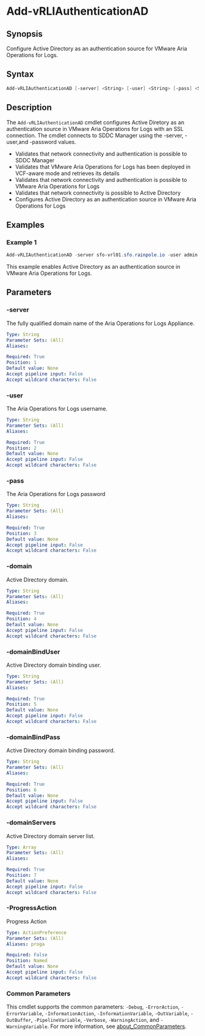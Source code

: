 # Add-vRLIAuthenticationAD

## Synopsis

Configure Active Directory as an authentication source for VMware Aria Operations for Logs.

## Syntax

```powershell
Add-vRLIAuthenticationAD [-server] <String> [-user] <String> [-pass] <String> [-domain] <String> [-domainBindUser] <String> [-domainBindPass] <String> [-domainServers] <Array> [-ProgressAction <ActionPreference>] [<CommonParameters>]
```

## Description

The `Add-vRLIAuthenticationAD` cmdlet configures Active Diretory as an authentication source in VMware Aria Operations for Logs with an SSL connection.
The cmdlet connects to SDDC Manager using the -server, -user,and -password values.

- Validates that network connectivity and authentication is possible to SDDC Manager
- Validates that VMware Aria Operations for Logs has been deployed in VCF-aware mode and retrieves its details
- Validates that network connectivity and authentication is possible to VMware Aria Operations for Logs
- Validates that network connectivity is possible to Active Directory
- Configures Active Directory as an authentication source in VMware Aria Operations for Logs

## Examples

### Example 1

```powershell
Add-vRLIAuthenticationAD -server sfo-vrl01.sfo.rainpole.io -user admin -pass VMw@re1! -domain sfo.rainpole.io -domainBindUser svc-vsphere-ad -domainBindPass VMw@re1! -domainServers sfo-ad01.sfo.rainpole.io
```

This example enables Active Directory as an authentication source in VMware Aria Operations for Logs.

## Parameters

### -server

The fully qualified domain name of the Aria Operations for Logs Appliance.

```yaml
Type: String
Parameter Sets: (All)
Aliases:

Required: True
Position: 1
Default value: None
Accept pipeline input: False
Accept wildcard characters: False
```

### -user

The Aria Operations for Logs username.

```yaml
Type: String
Parameter Sets: (All)
Aliases:

Required: True
Position: 2
Default value: None
Accept pipeline input: False
Accept wildcard characters: False
```

### -pass

The Aria Operations for Logs password

```yaml
Type: String
Parameter Sets: (All)
Aliases:

Required: True
Position: 3
Default value: None
Accept pipeline input: False
Accept wildcard characters: False
```

### -domain

Active Directory domain.

```yaml
Type: String
Parameter Sets: (All)
Aliases:

Required: True
Position: 4
Default value: None
Accept pipeline input: False
Accept wildcard characters: False
```

### -domainBindUser

Active Directory domain binding user.

```yaml
Type: String
Parameter Sets: (All)
Aliases:

Required: True
Position: 5
Default value: None
Accept pipeline input: False
Accept wildcard characters: False
```

### -domainBindPass

Active Directory domain binding password.

```yaml
Type: String
Parameter Sets: (All)
Aliases:

Required: True
Position: 6
Default value: None
Accept pipeline input: False
Accept wildcard characters: False
```

### -domainServers

Active Directory domain server list.

```yaml
Type: Array
Parameter Sets: (All)
Aliases:

Required: True
Position: 7
Default value: None
Accept pipeline input: False
Accept wildcard characters: False
```

### -ProgressAction

Progress Action

```yaml
Type: ActionPreference
Parameter Sets: (All)
Aliases: proga

Required: False
Position: Named
Default value: None
Accept pipeline input: False
Accept wildcard characters: False
```

### Common Parameters

This cmdlet supports the common parameters: `-Debug`, `-ErrorAction`, `-ErrorVariable`, `-InformationAction`, `-InformationVariable`, `-OutVariable`, `-OutBuffer`, `-PipelineVariable`, `-Verbose`, `-WarningAction`, and `-WarningVariable`. For more information, see [about_CommonParameters](http://go.microsoft.com/fwlink/?LinkID=113216).
